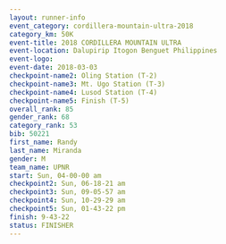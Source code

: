 ```yaml
---
layout: runner-info 
event_category: cordillera-mountain-ultra-2018 
category_km: 50K 
event-title: 2018 CORDILLERA MOUNTAIN ULTRA 
event-location: Dalupirip Itogon Benguet Philippines 
event-logo: 
event-date: 2018-03-03 
checkpoint-name2: Oling Station (T-2) 
checkpoint-name3: Mt. Ugo Station (T-3) 
checkpoint-name4: Lusod Station (T-4) 
checkpoint-name5: Finish (T-5) 
overall_rank: 85
gender_rank: 68
category_rank: 53
bib: 50221
first_name: Randy
last_name: Miranda
gender: M
team_name: UPNR
start: Sun, 04-00-00 am
checkpoint2: Sun, 06-18-21 am
checkpoint3: Sun, 09-05-57 am
checkpoint4: Sun, 10-29-29 am
checkpoint5: Sun, 01-43-22 pm
finish: 9-43-22
status: FINISHER
---
```

